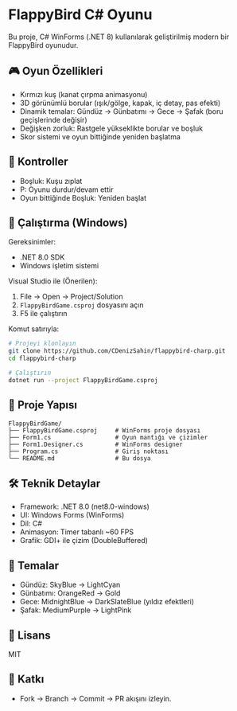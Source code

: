 # FlappyBird C# Oyunu

Bu proje, C# WinForms (.NET 8) kullanılarak geliştirilmiş modern bir FlappyBird oyunudur.

## 🎮 Oyun Özellikleri

- Kırmızı kuş (kanat çırpma animasyonu)
- 3D görünümlü borular (ışık/gölge, kapak, iç detay, pas efekti)
- Dinamik temalar: Gündüz → Günbatımı → Gece → Şafak (boru geçişlerinde değişir)
- Değişken zorluk: Rastgele yükseklikte borular ve boşluk
- Skor sistemi ve oyun bittiğinde yeniden başlatma

## 🎯 Kontroller

- Boşluk: Kuşu zıplat
- P: Oyunu durdur/devam ettir
- Oyun bittiğinde Boşluk: Yeniden başlat

## 🚀 Çalıştırma (Windows)

Gereksinimler:
- .NET 8.0 SDK
- Windows işletim sistemi

Visual Studio ile (Önerilen):
1. File → Open → Project/Solution
2. `FlappyBirdGame.csproj` dosyasını açın
3. F5 ile çalıştırın

Komut satırıyla:
```bash
# Projeyi klonlayın
git clone https://github.com/CDenizSahin/flappybird-charp.git
cd flappybird-charp

# Çalıştırın
dotnet run --project FlappyBirdGame.csproj
```

## 📁 Proje Yapısı
```
FlappyBirdGame/
├── FlappyBirdGame.csproj     # WinForms proje dosyası
├── Form1.cs                  # Oyun mantığı ve çizimler
├── Form1.Designer.cs         # WinForms designer
├── Program.cs                # Giriş noktası
└── README.md                 # Bu dosya
```

## 🛠️ Teknik Detaylar

- Framework: .NET 8.0 (net8.0-windows)
- UI: Windows Forms (WinForms)
- Dil: C#
- Animasyon: Timer tabanlı ~60 FPS
- Grafik: GDI+ ile çizim (DoubleBuffered)

## 📸 Temalar
- Gündüz: SkyBlue → LightCyan
- Günbatımı: OrangeRed → Gold
- Gece: MidnightBlue → DarkSlateBlue (yıldız efektleri)
- Şafak: MediumPurple → LightPink

## 📝 Lisans
MIT

## 🤝 Katkı
- Fork → Branch → Commit → PR akışını izleyin.

